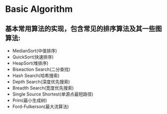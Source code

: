 # Basic Algorithm
## 基本常用算法的实现，包含常见的排序算法及其一些图算法:
- MedianSort(中值排序)
- QuickSort(快速排序)
- HeapSort(堆排序)
- Biseaction Search(二分查找)
- Hash Search(哈希搜索)
- Depth Search(深度优先搜索)
- Breadth Search(宽度优先搜索)
- Single Source Shortest(单源点最短路径)
- Prim(最小生成树)
- Ford-Fulkerson(最大流算法)


